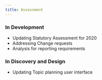 ```yaml
---
title: Assessment
---
```


### In Development

* Updating Statutory Assessment for 2020
* Addressing Change requests
* Analysis for reporting requirements
  
### In Discovery and Design

* Updating Topic planning user interface
